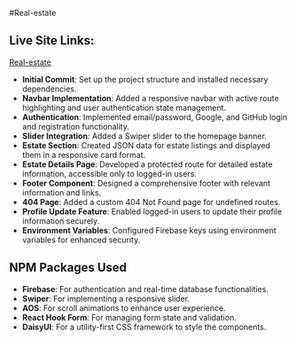 #Real-estate

## Live Site Links:
[Real-estate](https://react-realestate-auth.web.app/)

- **Initial Commit**: Set up the project structure and installed necessary dependencies.
- **Navbar Implementation**: Added a responsive navbar with active route highlighting and user authentication state management.
- **Authentication**: Implemented email/password, Google, and GitHub login and registration functionality.
- **Slider Integration**: Added a Swiper slider to the homepage banner.
- **Estate Section**: Created JSON data for estate listings and displayed them in a responsive card format.
- **Estate Details Page**: Developed a protected route for detailed estate information, accessible only to logged-in users.
- **Footer Component**: Designed a comprehensive footer with relevant information and links.
- **404 Page**: Added a custom 404 Not Found page for undefined routes.
- **Profile Update Feature**: Enabled logged-in users to update their profile information securely.
- **Environment Variables**: Configured Firebase keys using environment variables for enhanced security.

## NPM Packages Used

- **Firebase**: For authentication and real-time database functionalities.
- **Swiper**: For implementing a responsive slider.
- **AOS**: For scroll animations to enhance user experience.
- **React Hook Form**: For managing form state and validation.
- **DaisyUI**: For a utility-first CSS framework to style the components.
